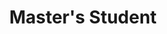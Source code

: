 ---
layout: default
categories: jekyll Memb

name: Diego M. Salgado Llamas
title: Master's Student
project:  Time-informed variational autoencoders for molecular simulation analysis
pic: Misc/blank # assumes in content/Images/
pic_suff: jpg
res-pic: Misc/JCP_persp_cover
res-pic_suff: jpg
---